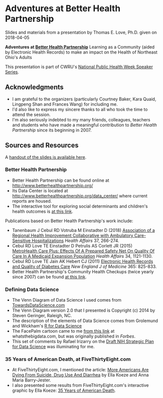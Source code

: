 # Adventures at Better Health Partnership

Slides and materials from a presentation by Thomas E. Love, Ph.D. given on 2018-04-05

**Adventures at [Better Health Partnership](http://www.betterhealthpartnership.org/data_center/)**
Learning as a Community (aided by Electronic Health Records) to make an impact on the Health of Northeast Ohio's Adults

This presentation is part of CWRU's [National Public Health Week Speaker Series](http://thedaily.case.edu/national-public-health-week/).

## Acknowledgments

- I am grateful to the organizers (particularly Courtney Baker, Kara Quaid, Lingpeng Shan and Frances Wang) for including me. 
- I'd also like to express my sincere thanks to all who took the time to attend the session.
- I'm also seriously indebted to my many friends, colleagues, teachers and students who have made a meaningful contribution to *Better Health Partnership* since its beginning in 2007.

## Sources and Resources

A [handout of the slides is available here](https://github.com/THOMASELOVE/adventures/blob/master/Love_2018-04-05_Adventures.pdf).

### Better Health Partnership

- Better Health Partnership can be found online at http://www.betterhealthpartnership.org/
- Its Data Center is located at http://www.betterhealthpartnership.org/data_center/ where current reports are housed.
- The interactive tool for exploring social determinants and children's health outcomes is [at this link](http://betterhealthpartnership.org/members/chiToolWeightBP.asp).

Publications based on Better Health Partnership's work include:

- Tanenbaum J Cebul RD Votruba M Einstadter D (2018) [Association of a Regional Health Improvement Collaborative with Ambulatory Care-Sensitive Hospitalizations](https://www.healthaffairs.org/doi/abs/10.1377/hlthaff.2017.1209) *Health Affairs* 37, 266-274.
- Cebul RD Love TE Einstadter D Petrulis AS Corlett JR (2015) [MetroHealth Care Plus: Effects Of A Prepared Safety Net On Quality Of Care In A Medicaid Expansion Population](https://www.healthaffairs.org/doi/10.1377/hlthaff.2014.1380) *Health Affairs* 34, 1121-1130.
- Cebul RD Love TE Jain AK Hebert CJ (2011) [Electronic Health Records and Quality of Diabetes Care](http://www.nejm.org/doi/full/10.1056/NEJMsa1102519) *New England J of Medicine* 365: 825-833.
- Better Health Partnership's Community Health Checkups (twice yearly since 2007) can be found [at this link](http://www.betterhealthpartnership.org/previous_reports_detail.asp).

### Defining Data Science

- The Venn Diagram of Data Science I used comes from [TowardsDataScience.com](https://towardsdatascience.com/introduction-to-statistics-e9d72d818745)
- The Venn Diagram version 2.0 that I presented is Copyright (c) 2014 by Steven Geringer, Raleigh, NC.
- The description of the elements of Data Science comes from Grolemund and Wickham's [R for Data Science](http://r4ds.had.co.nz/)
- The FacePalm cartoon came to me [from this link](https://whatsthebigdata.com/2015/10/17/how-to-become-a-unicorn-data-scientist-and-make-more-than-240000/) at whatsthebigdata.com, but was originally published in *Forbes*.
- This set of comments by Rafael Irizarry on the [Draft NIH Strategic Plan for Data Science](https://simplystatistics.org/2018/04/02/input-on-the-draft-nih-strategic-plan-for-data-science/) was illuminating for me.

### 35 Years of American Death, at FiveThirtyEight.com

- At FiveThirtyEight.com, I mentioned the article: [More Americans Are Dying From Suicide, Drug Use And Diarrhea](https://fivethirtyeight.com/features/more-americans-are-dying-from-suicide-drug-use-and-diarrhea/) by Ella Koeze and Anna Maria Barry-Jester.
- I also presented some results from FiveThirtyEight.com's interactive graphic by Ella Koeze: [35 Years of American Death](https://projects.fivethirtyeight.com/mortality-rates-united-states/).


